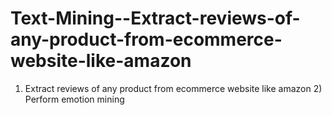 # Text-Mining--Extract-reviews-of-any-product-from-ecommerce-website-like-amazon
1) Extract reviews of any product from ecommerce website like amazon 2) Perform emotion mining
